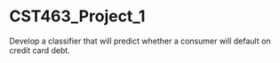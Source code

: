 # CST463_Project_1
Develop a classifier that will predict whether a consumer will default on credit card debt.
